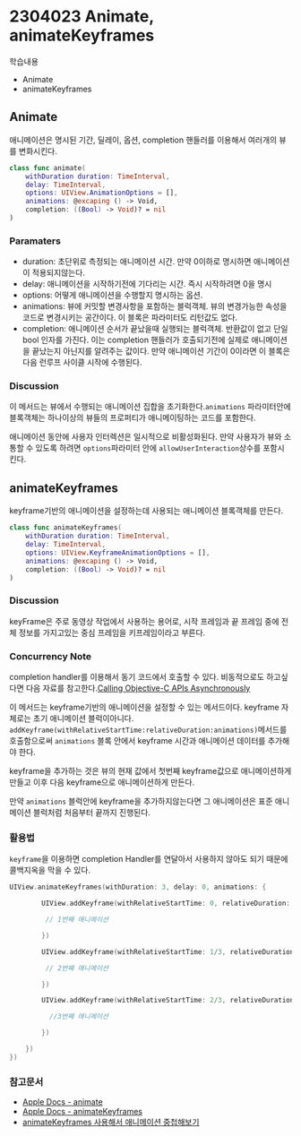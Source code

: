 # 2304023 Animate, animateKeyframes

학습내용
- Animate
- animateKeyframes

## Animate
애니메이션은 명시된 기간, 딜레이, 옵션, completion 핸들러를 이용해서 여러개의 뷰를 변화시킨다.

```swift
class func animate(
    withDuration duration: TimeInterval,
    delay: TimeInterval,
    options: UIView.AnimationOptions = [],
    animations: @excaping () -> Void,
    completion: ((Bool) -> Void)? = nil
)
```

### Paramaters

- duration: 초단위로 측정되는 애니메이션 시간. 만약 0이하로 명시하면 애니메이션이 적용되지않는다.
- delay: 애니메이션을 시작하기전에 기다리는 시간. 즉시 시작하려면 0을 명시
- options: 어떻게 애니메이션을 수행할지 명시하는 옵션.
- animations: 뷰에 커밋할 변경사항을 포함하는 블럭객체. 뷰의 변경가능한 속성을 코드로 변경시키는 공간이다. 이 블록은 파라미터도 리턴값도 없다.
- completion: 애니메이션 순서가 끝났을때 실행되는 블럭객체. 반환값이 없고 단일 bool 인자를 가진다. 이는 completion 핸들러가 호출되기전에 실제로 애니메이션을 끝났는지 아닌지를 알려주는 값이다. 만약 애니메이션 기간이 0이라면 이 블록은 다음 런루프 사이클 시작에 수행된다. 


### Discussion
이 메서드는 뷰에서 수행되는 애니메이션 집합을 초기화한다.`animations` 파라미터안에 블록객체는 하나이상의 뷰들의 프로퍼티가 애니메이팅하는 코드를 포함한다.

애니메이션 동안에 사용자 인터렉션은 일시적으로 비활성화된다. 만약 사용자가 뷰와 소통할 수 있도록 하려면 `options`파라미터 안에 `allowUserInteraction`상수를 포함시킨다.

## animateKeyframes

keyframe기반의 애니메이션을 설정하는데 사용되는 애니메이션 블록객체를 만든다.

```swift
class func animateKeyframes(
    withDuration duration: TimeInterval,
    delay: TimeInterval,
    options: UIView.KeyframeAnimationOptions = [],
    animations: @excaping () -> Void,
    completion: ((Bool) -> Void)? = nil
)
```

### Discussion

keyFrame은 주로 동영상 작업에서 사용하는 용어로, 시작 프레임과 끝 프레임 중에 전체 정보를 가지고있는 중심 프레임을 키프레임이라고 부른다. 

### Concurrency Note
completion handler를 이용해서 동기 코드에서 호출할 수 있다. 비동적으로도 하고싶다면 다음 자료를 참고한다.[Calling Objective-C APIs Asynchronously](https://developer.apple.com/documentation/swift/calling-objective-c-apis-asynchronously)

이 메서드는 keyframe기반의 애니메이션을 설정할 수 있는 메서드이다. keyframe 자체로는 초기 애니메이션 블럭이아니다. `addKeyframe(withRelativeStartTime:relativeDuration:animations)`메서드를 호출함으로써 `animations` 블록 안에서 keyframe 시간과 애니메이션 데이터를 추가해야 한다. 

keyframe을 추가하는 것은 뷰의 현재 값에서 첫번째 keyframe값으로 애니메이션하게 만들고 이후 다음 keyframe으로 애니메이션하게 만든다. 

만약 `animations` 블럭안에 keyframe을 추가하지않는다면 그 애니메이션은 표준 애니메이션 블럭처럼 처음부터 끝까지 진행된다.


### 활용법

`keyframe`을 이용하면 completion Handler를 연달아서 사용하지 않아도 되기 때문에 콜백지옥을 막을 수 있다.

```swift
UIView.animateKeyframes(withDuration: 3, delay: 0, animations: {

        UIView.addKeyframe(withRelativeStartTime: 0, relativeDuration: 1.0/3.0, animations: {

         // 1번째 애니메이션

        })

        UIView.addKeyframe(withRelativeStartTime: 1/3, relativeDuration: 1.0/3.0, animations: {

         // 2번째 애니메이션

        })

        UIView.addKeyframe(withRelativeStartTime: 2/3, relativeDuration: 1.0/3.0, animations: {

          //3번째 애니메이션 

        })

    })
})
```

### 참고문서
- [Apple Docs - animate](https://developer.apple.com/documentation/uikit/uiview/1622451-animate)
- [Apple Docs - animateKeyframes](https://developer.apple.com/documentation/uikit/uiview/1622552-animatekeyframes)
- [animateKeyframes 사용해서 애니메이션 중첩해보기](https://i-colours-u.tistory.com/4)
